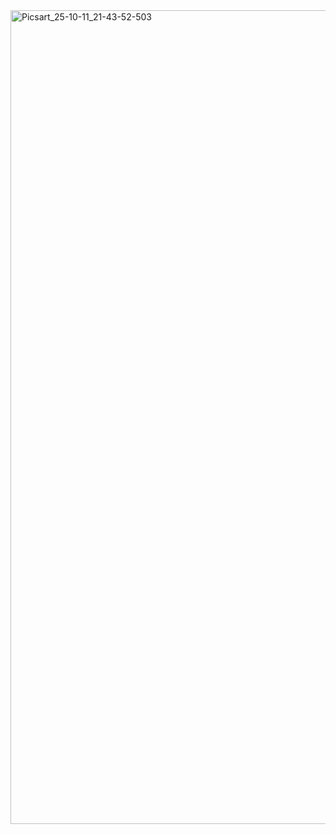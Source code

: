 <img width="1302" height="1302" alt="Picsart_25-10-11_21-43-52-503" src="https://github.com/user-attachments/assets/fecfb438-445f-40c7-86dd-d466bde74ba7" />
